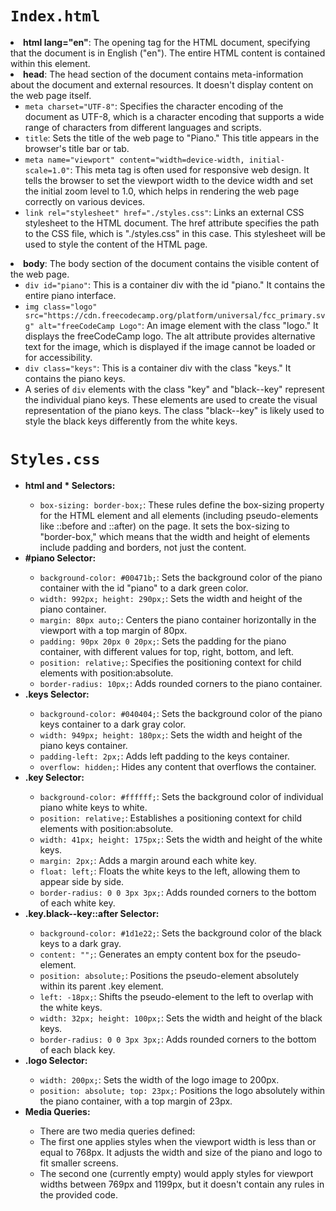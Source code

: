 <code><h1>Index.html</h1></code>
 
  <li><strong>html lang="en"</strong>: The opening tag for the HTML document, specifying that the document is in English ("en"). The entire HTML content is contained within this element.</li>
  <li><strong>head</strong>: The head section of the document contains meta-information about the document and external resources. It doesn't display content on the web page itself.
    <ul>
      <li><code>meta charset="UTF-8"</code>: Specifies the character encoding of the document as UTF-8, which is a character encoding that supports a wide range of characters from different languages and scripts.</li>
      <li><code>title</code>: Sets the title of the web page to "Piano." This title appears in the browser's title bar or tab.</li>
      <li><code>meta name="viewport" content="width=device-width, initial-scale=1.0"</code>: This meta tag is often used for responsive web design. It tells the browser to set the viewport width to the device width and set the initial zoom level to 1.0, which helps in rendering the web page correctly on various devices.</li>
      <li><code>link rel="stylesheet" href="./styles.css"</code>: Links an external CSS stylesheet to the HTML document. The href attribute specifies the path to the CSS file, which is "./styles.css" in this case. This stylesheet will be used to style the content of the HTML page.</li>
    </ul>
  </li>
  <li><strong>body</strong>: The body section of the document contains the visible content of the web page.
    <ul>
      <li><code>div id="piano"</code>: This is a container div with the id "piano." It contains the entire piano interface.</li>
      <li><code>img class="logo" src="https://cdn.freecodecamp.org/platform/universal/fcc_primary.svg" alt="freeCodeCamp Logo"</code>: An image element with the class "logo." It displays the freeCodeCamp logo. The alt attribute provides alternative text for the image, which is displayed if the image cannot be loaded or for accessibility.</li>
      <li><code>div class="keys"</code>: This is a container div with the class "keys." It contains the piano keys.</li>
      <li>A series of <code>div</code> elements with the class "key" and "black--key" represent the individual piano keys. These elements are used to create the visual representation of the piano keys. The class "black--key" is likely used to style the black keys differently from the white keys.</li>
    </ul>
  </li>
</ul>

<code><h1>Styles.css</h1></code>
<ul>
  <li><strong>html and * Selectors:</strong></li>
  <ul>
    <li><code>box-sizing: border-box;</code>: These rules define the box-sizing property for the HTML element and all elements (including pseudo-elements like ::before and ::after) on the page. It sets the box-sizing to "border-box," which means that the width and height of elements include padding and borders, not just the content.</li>
  </ul>
  <li><strong>#piano Selector:</strong></li>
  <ul>
    <li><code>background-color: #00471b;</code>: Sets the background color of the piano container with the id "piano" to a dark green color.</li>
    <li><code>width: 992px; height: 290px;</code>: Sets the width and height of the piano container.</li>
    <li><code>margin: 80px auto;</code>: Centers the piano container horizontally in the viewport with a top margin of 80px.</li>
    <li><code>padding: 90px 20px 0 20px;</code>: Sets the padding for the piano container, with different values for top, right, bottom, and left.</li>
    <li><code>position: relative;</code>: Specifies the positioning context for child elements with position:absolute.</li>
    <li><code>border-radius: 10px;</code>: Adds rounded corners to the piano container.</li>
  </ul>
  <li><strong>.keys Selector:</strong></li>
  <ul>
    <li><code>background-color: #040404;</code>: Sets the background color of the piano keys container to a dark gray color.</li>
    <li><code>width: 949px; height: 180px;</code>: Sets the width and height of the piano keys container.</li>
    <li><code>padding-left: 2px;</code>: Adds left padding to the keys container.</li>
    <li><code>overflow: hidden;</code>: Hides any content that overflows the container.</li>
  </ul>
  <li><strong>.key Selector:</strong></li>
  <ul>
    <li><code>background-color: #ffffff;</code>: Sets the background color of individual piano white keys to white.</li>
    <li><code>position: relative;</code>: Establishes a positioning context for child elements with position:absolute.</li>
    <li><code>width: 41px; height: 175px;</code>: Sets the width and height of the white keys.</li>
    <li><code>margin: 2px;</code>: Adds a margin around each white key.</li>
    <li><code>float: left;</code>: Floats the white keys to the left, allowing them to appear side by side.</li>
    <li><code>border-radius: 0 0 3px 3px;</code>: Adds rounded corners to the bottom of each white key.</li>
  </ul>
  <li><strong>.key.black--key::after Selector:</strong></li>
  <ul>
    <li><code>background-color: #1d1e22;</code>: Sets the background color of the black keys to a dark gray.</li>
    <li><code>content: "";</code>: Generates an empty content box for the pseudo-element.</li>
    <li><code>position: absolute;</code>: Positions the pseudo-element absolutely within its parent .key element.</li>
    <li><code>left: -18px;</code>: Shifts the pseudo-element to the left to overlap with the white keys.</li>
    <li><code>width: 32px; height: 100px;</code>: Sets the width and height of the black keys.</li>
    <li><code>border-radius: 0 0 3px 3px;</code>: Adds rounded corners to the bottom of each black key.</li>
  </ul>
  <li><strong>.logo Selector:</strong></li>
  <ul>
    <li><code>width: 200px;</code>: Sets the width of the logo image to 200px.</li>
    <li><code>position: absolute; top: 23px;</code>: Positions the logo absolutely within the piano container, with a top margin of 23px.</li>
  </ul>
  <li><strong>Media Queries:</strong></li>
  <ul>
    <li>There are two media queries defined:</li>
    <li>The first one applies styles when the viewport width is less than or equal to 768px. It adjusts the width and size of the piano and logo to fit smaller screens.</li>
    <li>The second one (currently empty) would apply styles for viewport widths between 769px and 1199px, but it doesn't contain any rules in the provided code.</li>
  </ul>
</ul>
